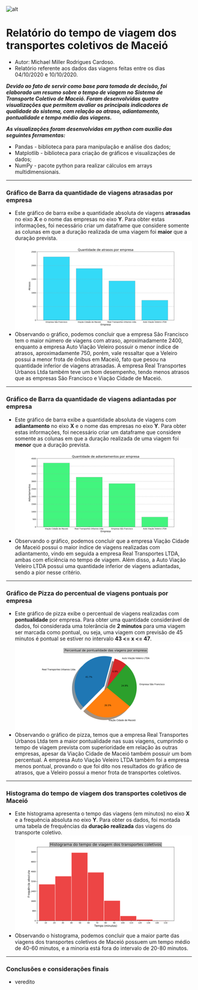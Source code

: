 ![alt](https://img.icons8.com/plasticine/2x/business-report.png) 
# Relatório do tempo de viagem dos transportes coletivos de Maceió

* Autor: Michael Miller Rodrigues Cardoso.
* Relatório referente aos dados das viagens feitas entre os dias 04/10/2020 e 10/10/2020.

***Devido ao fato de servir como base para tomada de decisão, foi elaborado um resumo
sobre o tempo de viagem no Sistema de Transporte Coletivo de Maceió. Foram desenvolvidas 
quatro visualizações que permitem avaliar os principais indicadores de qualidade do sistema, 
com relação ao atraso, adiantamento, pontualidade e tempo médio das viagens.***

***As visualizações foram desenvolvidas em python com auxílio das seguintes ferramentas:***
* Pandas - biblioteca para para manipulação e análise dos dados;
* Matplotlib - biblioteca para criação de gráficos e visualizações de dados;
* NumPy - pacote python para realizar cálculos em arrays multidimensionais.

---

### Gráfico de Barra da quantidade de viagens atrasadas por empresa

* Este gráfico de barra exibe a quantidade absoluta de viagens **atrasadas** no eixo **X** e o nome das empresas no eixo **Y**. Para obter estas informações, foi necessário criar um dataframe que considere somente as colunas em que a duração realizada de uma viagem foi **maior** que a duração prevista.
![alt](https://github.com/Miller202/desafio-smtt/blob/main/img/Empresa_atraso.png) 
* Observando o gráfico, podemos concluir que a empresa São Francisco tem o maior número de viagens com atraso, aproximadamente 2400, enquanto a empresa Auto Viação Veleiro possuir o menor índice de atrasos, aproximadamente 750, porém, vale ressaltar que a Veleiro possui a menor frota de ônibus em Maceió, fato que pesou na quantidade inferior de viagens atrasadas. A empresa Real Transportes Urbanos Ltda também teve um bom desempenho, tendo menos atrasos que as empresas São Francisco e Viação Cidade de Maceió.

---

### Gráfico de Barra da quantidade de viagens adiantadas por empresa

* Este gráfico de barra exibe a quantidade absoluta de viagens com **adiantamento** no eixo **X** e o nome das empresas no eixo **Y**. Para obter estas informações, foi necessário criar um dataframe que considere somente as colunas em que a duração realizada de uma viagem foi **menor** que a duração prevista.
![alt](https://github.com/Miller202/desafio-smtt/blob/main/img/Empresa_adiantamento.png)
* Observando o gráfico, podemos concluir que a empresa Viação Cidade de Maceió possui o maior índice de viagens realizadas com adiantamento, vindo em seguida a empresa Real Transportes LTDA, ambas com eficiência no tempo de viagem. Além disso, a Auto Viação Veleiro LTDA possui uma quantidade inferior de viagens adiantadas, sendo a pior nesse critério.

---

### Gráfico de Pizza do percentual de viagens pontuais por empresa

* Este gráfico de pizza exibe o percentual de viagens realizadas com **pontualidade** por empresa. Para obter uma quantidade considerável de dados, foi considerada uma tolerância de **2 minutos** para uma viagem ser marcada como pontual, ou seja, uma viagem com previsão de 45 minutos é pontual se estiver no intervalo **43 <= x <= 47**.
![alt](https://github.com/Miller202/desafio-smtt/blob/main/img/Empresa_pontualidade.png)
* Observando o gráfico de pizza, temos que a empresa Real Transportes Urbanos Ltda tem a maior pontualidade nas suas viagens, cumprindo o tempo de viagem prevista com superioridade em relação às outras empresas, apesar da Viação Cidade de Maceió também possuir um bom percentual. A empresa Auto Viação Veleiro LTDA também foi a empresa menos pontual, provando o que foi dito nos resultados do gráfico de atrasos, que a Veleiro possui a menor frota de transportes coletivos.

---

### Histograma do tempo de viagem dos transportes coletivos de Maceió

* Este histograma apresenta o tempo das viagens (em minutos) no eixo **X** e a frequência absoluta no eixo **Y**. Para obter os dados, foi montada uma tabela de frequências da **duração realizada** das viagens do transporte coletivo.
![alt](https://github.com/Miller202/desafio-smtt/blob/main/img/Tempo_viagem.png)
* Observando o histograma, podemos concluir que a maior parte das viagens dos transportes coletivos de Maceió possuem um tempo médio de 40-60 minutos, e a minoria está fora do intervalo de 20-80 minutos.

---

### Conclusões e considerações finais

* veredito
